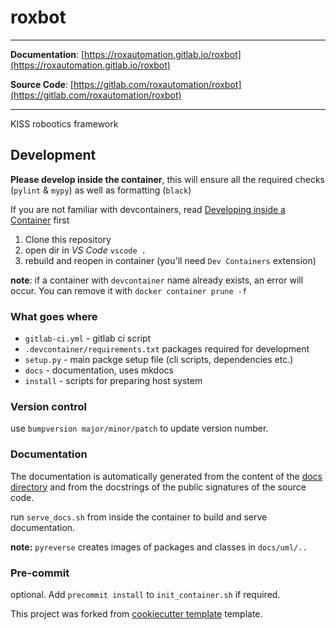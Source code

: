 # roxbot



---

**Documentation**: [https://roxautomation.gitlab.io/roxbot](https://roxautomation.gitlab.io/roxbot)

**Source Code**: [https://gitlab.com/roxautomation/roxbot](https://gitlab.com/roxautomation/roxbot)


---

KISS robootics framework


## Development

**Please develop inside the container**, this will ensure all the required checks (`pylint` & `mypy`) as well as formatting (`black`)

If you are not familiar with devcontainers, read [Developing inside a Container](https://code.visualstudio.com/docs/devcontainers/containers) first

1. Clone this repository
2. open dir in *VS Code* `vscode .`
3. rebuild and reopen in container (you'll need `Dev Containers` extension)

**note**: if a container with `devcontainer` name already exists, an error will occur. You can remove it with
`docker container prune -f`


### What goes where

* `gitlab-ci.yml` - gitlab ci script
* `.devcontainer/requirements.txt` packages required for development
* `setup.py` - main packge setup file (cli scripts, dependencies etc.)
* `docs` - documentation, uses mkdocs
* `install` - scripts for preparing host system

### Version control

use `bumpversion major/minor/patch` to update version number.

### Documentation

The documentation is automatically generated from the content of the [docs directory](./docs) and from the docstrings
 of the public signatures of the source code.

run `serve_docs.sh` from inside the container to build and serve documentation.

**note:** `pyreverse` creates images of packages and classes in `docs/uml/..`

### Pre-commit

optional. Add `precommit install` to `init_container.sh` if required.

This project was forked from [cookiecutter template](https://gitlab.com/sjev/python-template) template.
